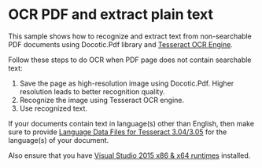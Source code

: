 # OCR PDF and extract plain text
This sample shows how to recognize and extract text from non-searchable PDF documents using Docotic.Pdf library and [Tesseract OCR Engine](https://github.com/charlesw/tesseract).

Follow these steps to do OCR when PDF page does not contain searchable text:
1. Save the page as high-resolution image using Docotic.Pdf. Higher resolution leads to better recognition quality.
2. Recognize the image using Tesseract OCR engine. 
3. Use recognized text.

If your documents contain text in language(s) other than English, then make sure to provide [Language Data Files for Tesseract 3.04/3.05](https://github.com/tesseract-ocr/tessdata/tree/3.04.00) for the language(s) of your document.

Also ensure that you have [Visual Studio 2015 x86 & x64 runtimes](https://www.microsoft.com/en-us/download/details.aspx?id=48145) installed.
